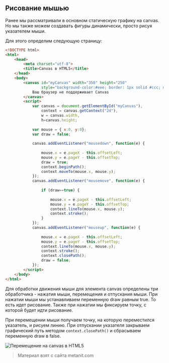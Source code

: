 ## Рисование мышью

Ранее мы рассматривали в основном статическую графику на canvas. Но мы также можем создавать фигуры динамически, просто рисуя указателем мыши.

Для этого определим следующую страницу:

```html
<!DOCTYPE html>
<html>
    <head>
        <meta charset="utf-8">
        <title>Canvas в HTML5</title>
    </head>
    <body>
        <canvas id="myCanvas" width="350" height="250"
                style="background-color:#eee; border: 1px solid #ccc; margin:10px;">
            Ваш браузер не поддерживает Canvas
        </canvas>
        <script>
            var canvas = document.getElementById("myCanvas"), 
                context = canvas.getContext("2d"),
                w = canvas.width,
                h=canvas.height;
                
            var mouse = { x:0, y:0};
            var draw = false;
            
            canvas.addEventListener("mousedown", function(e) {
                
                mouse.x = e.pageX - this.offsetLeft;
                mouse.y = e.pageY - this.offsetTop;
                draw = true;
                context.beginPath();
                context.moveTo(mouse.x, mouse.y);
            });
            canvas.addEventListener("mousemove", function(e) {
                
                if (draw==true) {
                
                    mouse.x = e.pageX - this.offsetLeft;
                    mouse.y = e.pageY - this.offsetTop;
                    context.lineTo(mouse.x, mouse.y);
                    context.stroke();
                }
            });
            canvas.addEventListener("mouseup", function(e) {
                
                mouse.x = e.pageX - this.offsetLeft;
                mouse.y = e.pageY - this.offsetTop;
                context.lineTo(mouse.x, mouse.y);
                context.stroke();
                context.closePath();
                draw = false;
            });
        </script>
    </body>
</html>
```

Для обработки движения мыши для элемента canvas определены три обработчика - нажатия мыши, перемещения и отпускания мыши. При нажатии мыши мы устанавливаем переменную draw равным true. То есть идет рисование. Также при нажатии мы фиксируем точку, с которой будет идти рисование.

При перемещении мыши получаем точку, на которую переместился указатель, и рисуем линию. При отпускании указателя закрываем графический путь методом `context.closePath()` и сбрасываем переменную draw в false.

![Перемещение на canvas в HTML5](https://metanit.com/web/html5/pics/6.44.png)


> Материал взят с сайта metanit.com